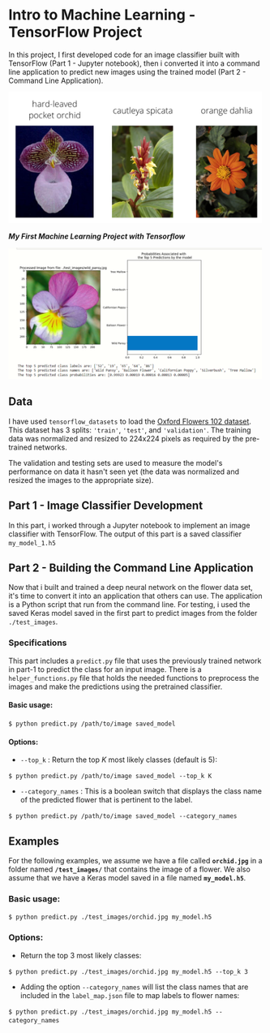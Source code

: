 # Intro to Machine Learning - TensorFlow Project

In this project, I first developed code for an image classifier built with TensorFlow (Part 1 - Jupyter notebook), then i converted it into a command line application to predict new images using the trained model (Part 2 - Command Line Application).

<img src='assets/Flowers.png' width=500px>

***My First Machine Learning Project with Tensorflow***

<img src='assets/inf.PNG' width=500px>

## Data

I have used `tensorflow_datasets` to load the [Oxford Flowers 102 dataset](https://www.tensorflow.org/datasets/catalog/oxford_flowers102). This dataset has 3 splits: `'train'`, `'test'`, and `'validation'`.  The training data was normalized and resized to 224x224 pixels as required by the pre-trained networks.

The validation and testing sets are used to measure the model's performance on data it hasn't seen yet (the data was normalized and resized the images to the appropriate size).

## Part 1 - Image Classifier Development
In this part, i worked through a Jupyter notebook to implement an image classifier with TensorFlow. The output of this part is a saved classifier `my_model_1.h5`


## Part 2 - Building the Command Line Application
Now that i built and trained a deep neural network on the flower data set, it's time to convert it into an application that others can use. The application is a Python script that run from the command line. For testing, i used the saved Keras model saved in the first part to predict images from the folder `./test_images`.

### Specifications

This part includes a `predict.py` file that uses the previously trained network in part-1 to predict the class for an input image. There is a `helper_functions.py` file that holds the needed functions to preprocess the images and make the predictions using the pretrained classifier. 

#### Basic usage:

`$ python predict.py /path/to/image saved_model`

#### Options:
* `--top_k` : Return the top $K$ most likely classes (default is 5):

`$ python predict.py /path/to/image saved_model --top_k K`

* `--category_names` : This is a boolean switch that displays the class name of the predicted flower that is pertinent to the label. 

`$ python predict.py /path/to/image saved_model --category_names `

## Examples

For the following examples, we assume we have a file called **`orchid.jpg`** in a folder named **`/test_images/`** that contains the image of a flower. We also assume that we have a Keras model saved in a file named **`my_model.h5`**.

### Basic usage:

`$ python predict.py ./test_images/orchid.jpg my_model.h5`

### Options:

* Return the top 3 most likely classes:

`$ python predict.py ./test_images/orchid.jpg my_model.h5 --top_k 3`

* Adding the option `--category_names` will list the class names that are included in the `label_map.json` file to map labels to flower names:

`$ python predict.py ./test_images/orchid.jpg my_model.h5 --category_names`
